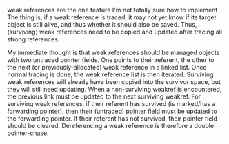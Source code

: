 weak references are the one feature I'm not totally sure how to implement
The thing is, if a weak reference is traced, it may not yet know if its target object is still alive, and thus whether it should also be saved.
Thus, (surviving) weak references need to be copied and updated after tracing all strong references.

My immediate thought is that weak references should be managed objects with two untraced pointer fields.
One points to their referent, the other to the next (or previously-allocated) weak reference in a linked list.
Once normal tracing is done, the weak reference list is then iterated.
Surviving weak references will already have been copied into the survivor space, but they will still need updating.
When a non-surviving weakref is encountered, the previous link must be updated to the next surviving weakref.
For surviving weak references, if their referent has survived (is marked/has a forwarding pointer), then their (untraced) pointer field must be updated to the forwarding pointer.
If their referent has not survived, their pointer field should be cleared.
Dereferencing a weak reference is therefore a double pointer-chase.
